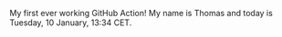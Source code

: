 My first ever working GitHub Action!
My name is Thomas and today is Tuesday, 10 January, 13:34 CET. 

